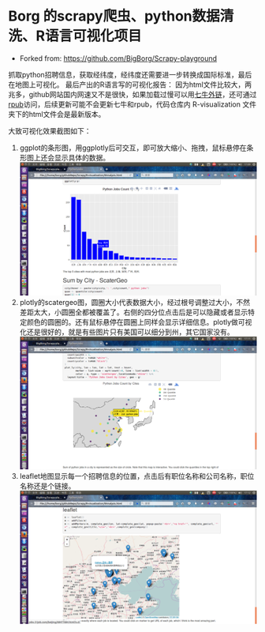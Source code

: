 # Borg 的scrapy爬虫、python数据清洗、R语言可视化项目  
+ Forked from: https://github.com/BigBorg/Scrapy-playground

抓取python招聘信息，获取经纬度，经纬度还需要进一步转换成国际标准，最后在地图上可视化。
最后产出的R语言写的可视化报告：
因为html文件比较大，两兆多，github网站国内网速又不是很快，如果加载过慢可以用[七牛外链](http://7xshuq.com1.z0.glb.clouddn.com//githubrepo/scrapy/RAnalysis.html)，还可通过[rpub](http://rpubs.com/Borg/208385)访问，后续更新可能不会更新七牛和rpub，代码仓库内 R-visualization 文件夹下的html文件会是最新版本。


大致可视化效果截图如下：  
1. ggplot的条形图，用ggplotly后可交互，即可放大缩小、拖拽，鼠标悬停在条形图上还会显示具体的数据。
![bar](./R-visualization/img/bar.png)
2. plotly的scatergeo图，圆圈大小代表数据大小，经过根号调整过大小，不然差距太大，小圆圈全都被覆盖了。右侧的四分位点击后是可以隐藏或者显示特定颜色的圆圈的。还有鼠标悬停在圆圈上同样会显示详细信息。plotly做可视化还是很好的，就是有些图片只有美国可以细分到州，其它国家没有。
![geo](./R-visualization/img/geo.png)
3. leaflet地图显示每一个招聘信息的位置，点击后有职位名称和公司名称，职位名称还是个链接。
![leaflet](./R-visualization/img/leaflet.png)  
